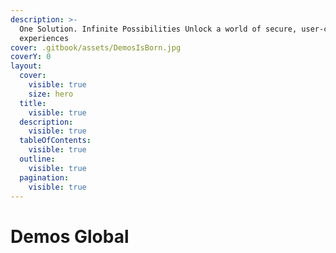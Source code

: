 ```yaml
---
description: >-
  One Solution. Infinite Possibilities Unlock a world of secure, user-centric
  experiences
cover: .gitbook/assets/DemosIsBorn.jpg
coverY: 0
layout:
  cover:
    visible: true
    size: hero
  title:
    visible: true
  description:
    visible: true
  tableOfContents:
    visible: true
  outline:
    visible: true
  pagination:
    visible: true
---
```


# Demos Global

